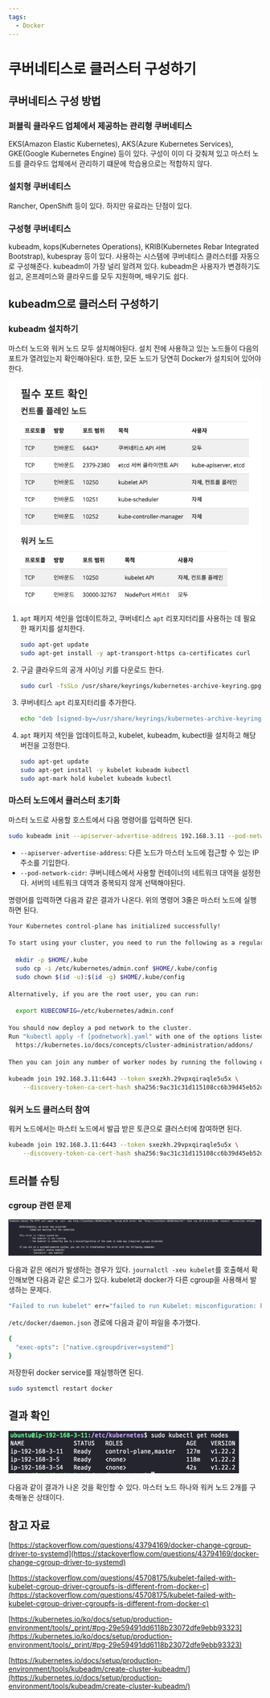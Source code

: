 ```yaml
---
tags:
  - Docker
---
```

# 쿠버네티스로 클러스터 구성하기

## 쿠버네티스 구성 방법

### 퍼블릭 클라우드 업체에서 제공하는 관리형 쿠버네티스

EKS(Amazon Elastic Kubernetes), AKS(Azure Kubernetes Services), GKE(Google Kubernetes Engine) 등이 있다. 구성이 이미 다 갖춰져 있고 마스터 노드를 클라우드 업체에서 관리하기 떄문에 학습용으로는 적합하지 않다.

### 설치형 쿠버네티스

Rancher, OpenShift 등이 있다. 하지만 유료라는 단점이 있다.

### 구성형 쿠버네티스

kubeadm, kops(Kubernetes Operations), KRIB(Kubernetes Rebar Integrated Bootstrap), kubespray 등이 있다. 사용하는 시스템에 쿠버네티스 클러스터를 자동으로 구성해준다. kubeadm이 가장 널리 알려져 있다. kubeadm은 사용자가 변경하기도 쉽고, 온프레미스와 클라우드를 모두 지원하며, 배우기도 쉽다.

## kubeadm으로 클러스터 구성하기

### kubeadm 설치하기

마스터 노드와 워커 노드 모두 설치해야된다. 설치 전에 사용하고 있는 노드들이 다음의 포트가 열려있는지 확인해야된다. 또한, 모든 노드가 당연히 Docker가 설치되어 있어야한다.

![Untitled](assets/Untitled-4545173.png)

1. `apt` 패키지 색인을 업데이트하고, 쿠버네티스 `apt` 리포지터리를 사용하는 데 필요한 패키지를 설치한다.
   
    ```bash
    sudo apt-get update
    sudo apt-get install -y apt-transport-https ca-certificates curl
    ```
    
2. 구글 클라우드의 공개 사이닝 키를 다운로드 한다.
   
    ```bash
    sudo curl -fsSLo /usr/share/keyrings/kubernetes-archive-keyring.gpg https://packages.cloud.google.com/apt/doc/apt-key.gpg
    ```
    
3. 쿠버네티스 `apt` 리포지터리를 추가한다.
   
    ```bash
    echo "deb [signed-by=/usr/share/keyrings/kubernetes-archive-keyring.gpg] https://apt.kubernetes.io/ kubernetes-xenial main" | sudo tee /etc/apt/sources.list.d/kubernetes.list
    ```
    
4. `apt` 패키지 색인을 업데이트하고, kubelet, kubeadm, kubectl을 설치하고 해당 버전을 고정한다.
   
    ```bash
    sudo apt-get update
    sudo apt-get install -y kubelet kubeadm kubectl
    sudo apt-mark hold kubelet kubeadm kubectl
    ```
    

### 마스터 노드에서 클러스터 초기화

마스터 노드로 사용할 호스트에서 다음 명령어를 입력하면 된다.

```bash
sudo kubeadm init --apiserver-advertise-address 192.168.3.11 --pod-network-cidr=172.168.0.0/16
```

- `--apiserver-advertise-address`: 다른 노드가 마스터 노드에 접근할 수 있는 IP 주소를 기입한다.
- `--pod-network-cidr`: 쿠버니테스에서 사용할 컨테이너의 네트워크 대역을 설정한다. 서버의 네트워크 대역과 중복되지 않게 선택해야된다.

명령어를 입력하면 다음과 같은 결과가 나온다. 위의 명령어 3줄은 마스터 노드에 실행하면 된다.

```bash
Your Kubernetes control-plane has initialized successfully!

To start using your cluster, you need to run the following as a regular user:

  mkdir -p $HOME/.kube
  sudo cp -i /etc/kubernetes/admin.conf $HOME/.kube/config
  sudo chown $(id -u):$(id -g) $HOME/.kube/config

Alternatively, if you are the root user, you can run:

  export KUBECONFIG=/etc/kubernetes/admin.conf

You should now deploy a pod network to the cluster.
Run "kubectl apply -f [podnetwork].yaml" with one of the options listed at:
  https://kubernetes.io/docs/concepts/cluster-administration/addons/

Then you can join any number of worker nodes by running the following on each as root:

kubeadm join 192.168.3.11:6443 --token sxezkh.29vpxqiraqle5u5x \
	--discovery-token-ca-cert-hash sha256:9ac31c31d115108cc6b39d45eb52d7f2ab650b9632428814cb82857b4b93938a
```

### 워커 노드 클러스터 참여

워커 노드에서는 마스터 노드에서 발급 받은 토큰으로 클러스터에 참여하면 된다.

```bash
kubeadm join 192.168.3.11:6443 --token sxezkh.29vpxqiraqle5u5x \
	--discovery-token-ca-cert-hash sha256:9ac31c31d115108cc6b39d45eb52d7f2ab650b9632428814cb82857b4b93938a
```

## 트러블 슈팅

### cgroup 관련 문제

![Untitled](assets/Untitled%201-4545186.png)

다음과 같은 에러가 발생하는 경우가 있다. `journalctl -xeu kubelet`를 호출해서 확인해보면 다음과 같은 로그가 있다. kubelet과 docker가 다른 cgroup을 사용해서 발생하는 문제다.

```bash
"Failed to run kubelet" err="failed to run Kubelet: misconfiguration: kubelet cgroup driver: \"systemd\" is different from docker cgroup driver: \"cgroupfs\""
```

`/etc/docker/daemon.json` 경로에 다음과 같이 파일을 추가했다.

```bash
{
  "exec-opts": ["native.cgroupdriver=systemd"]
}
```

저장한뒤 docker service를 재실행하면 된다.

```bash
sudo systemctl restart docker
```

## 결과 확인

![Untitled](assets/Untitled%202-4545205.png)

다음과 같이 결과가 나온 것을 확인할 수 있다. 마스터 노드 하나와 워커 노드 2개를 구축해놓은 상태이다.

## 참고 자료

[https://stackoverflow.com/questions/43794169/docker-change-cgroup-driver-to-systemd](https://stackoverflow.com/questions/43794169/docker-change-cgroup-driver-to-systemd)

[https://stackoverflow.com/questions/45708175/kubelet-failed-with-kubelet-cgroup-driver-cgroupfs-is-different-from-docker-c](https://stackoverflow.com/questions/45708175/kubelet-failed-with-kubelet-cgroup-driver-cgroupfs-is-different-from-docker-c)

[https://kubernetes.io/ko/docs/setup/production-environment/tools/_print/#pg-29e59491dd6118b23072dfe9ebb93323](https://kubernetes.io/ko/docs/setup/production-environment/tools/_print/#pg-29e59491dd6118b23072dfe9ebb93323)

[https://kubernetes.io/docs/setup/production-environment/tools/kubeadm/create-cluster-kubeadm/](https://kubernetes.io/docs/setup/production-environment/tools/kubeadm/create-cluster-kubeadm/)